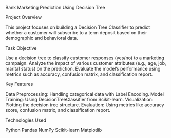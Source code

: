 Bank Marketing Prediction Using Decision Tree

Project Overview

This project focuses on building a Decision Tree Classifier to predict whether a customer will subscribe to a term deposit based on their demographic and behavioral data.

Task Objective

Use a decision tree to classify customer responses (yes/no) to a marketing campaign.
Analyze the impact of various customer attributes (e.g., age, job, marital status) on the prediction.
Evaluate the model’s performance using metrics such as accuracy, confusion matrix, and classification report.

Key Features

Data Preprocessing: Handling categorical data with Label Encoding.
Model Training: Using DecisionTreeClassifier from Scikit-learn.
Visualization: Plotting the decision tree structure.
Evaluation: Using metrics like accuracy score, confusion matrix, and classification report.

Technologies Used

Python
Pandas
NumPy
Scikit-learn
Matplotlib
